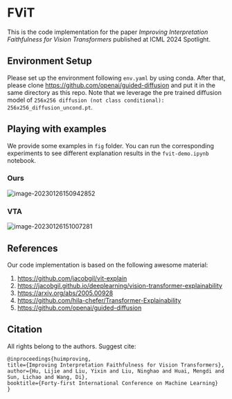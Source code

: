 # FViT 

This is the code implementation for the paper *Improving Interpretation Faithfulness for Vision Transformers* published at ICML 2024 Spotlight. 

## Environment Setup
Please set up the environment following `env.yaml` by using conda. After that, please clone https://github.com/openai/guided-diffusion and put it in the same directory as this repo. Note that we leverage the pre trained diffusion model of `256x256 diffusion (not class conditional): 256x256_diffusion_uncond.pt`. 


## Playing with examples
We provide some examples in `fig` folder. You can run the corresponding experiments to see different explanation results in the `fvit-demo.ipynb` notebook.

### Ours

![image-20230126150942852](https://s2.loli.net/2023/01/27/Z8fzDcptxs4LUB3.png)

### VTA

![image-20230126151007281](https://s2.loli.net/2023/01/27/gCKXEsMIrPbFS86.png)

## References

Our code implementation is based on the following awesome material:

1. https://github.com/jacobgil/vit-explain
2. https://jacobgil.github.io/deeplearning/vision-transformer-explainability
3. https://arxiv.org/abs/2005.00928
4. https://github.com/hila-chefer/Transformer-Explainability
5. https://github.com/openai/guided-diffusion

## Citation

All rights belong to the authors. Suggest cite:

```
@inproceedings{huimproving,
title={Improving Interpretation Faithfulness for Vision Transformers},
author={Hu, Lijie and Liu, Yixin and Liu, Ninghao and Huai, Mengdi and Sun, Lichao and Wang, Di},
booktitle={Forty-first International Conference on Machine Learning}
}
```
